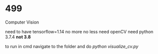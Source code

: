 # 499
Computer Vision

need to have tensorflow=1.14 no more no less
need openCV 
need python 3.7.4 **not 3.8**

to run in cmd navigate to the folder and do 
*python visualize_cv.py*

